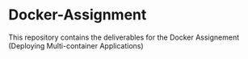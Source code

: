 # Docker-Assignment
This repository contains the deliverables for the Docker Assignement (Deploying Multi-container Applications)
